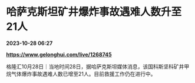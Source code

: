 # 哈萨克斯坦矿井爆炸事故遇难人数升至21人

**2023-10-28 06:27**

**https://www.gelonghui.com/live/1268745**

格隆汇10月28日｜当地时间28日，据哈萨克斯坦媒体消息，该国科斯坚科矿井甲烷气体爆炸事故遇难人数已增至21人。目前救援工作仍在进行中。